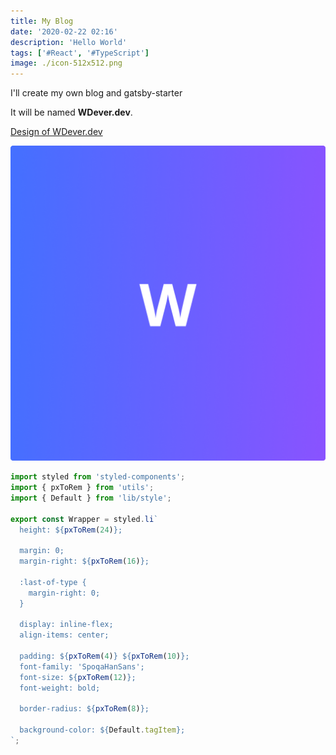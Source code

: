 ```yaml
---
title: My Blog
date: '2020-02-22 02:16'
description: 'Hello World'
tags: ['#React', '#TypeScript']
image: ./icon-512x512.png
---
```


I'll create my own blog and gatsby-starter

It will be named **WDever.dev**.

[Design of WDever.dev](https://www.figma.com/file/rMdyE0AV1gtSwZzHdQP91i/wdever.dev?node-id=22%3A2)

![Blog Logo](./images/icon-512x512.png 'test')

```ts
import styled from 'styled-components';
import { pxToRem } from 'utils';
import { Default } from 'lib/style';

export const Wrapper = styled.li`
  height: ${pxToRem(24)};

  margin: 0;
  margin-right: ${pxToRem(16)};

  :last-of-type {
    margin-right: 0;
  }

  display: inline-flex;
  align-items: center;

  padding: ${pxToRem(4)} ${pxToRem(10)};
  font-family: 'SpoqaHanSans';
  font-size: ${pxToRem(12)};
  font-weight: bold;

  border-radius: ${pxToRem(8)};

  background-color: ${Default.tagItem};
`;
```
